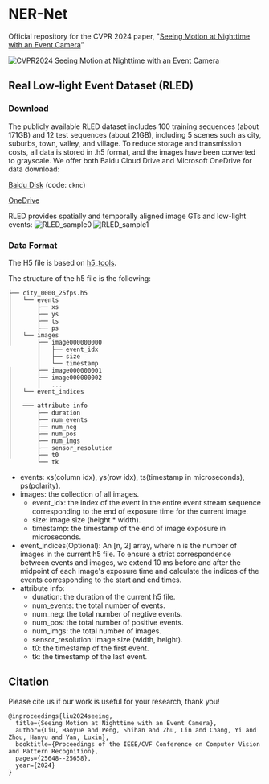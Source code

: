 # NER-Net
Official repository for the CVPR 2024 paper, "[Seeing Motion at Nighttime with an Event Camera](https://openaccess.thecvf.com/content/CVPR2024/papers/Liu_Seeing_Motion_at_Nighttime_with_an_Event_Camera_CVPR_2024_paper.pdf)”

[![CVPR2024 Seeing Motion at Nighttime with an Event Camera](https://i.ytimg.com/vi/zpfTLCF1Kw4/maxresdefault.jpg)](https://youtu.be/zpfTLCF1Kw4 "CVPR2024 Seeing Motion at Nighttime with an Event Camera")

## Real Low-light Event Dataset (RLED)

### Download

The publicly available RLED dataset includes 100 training sequences (about 171GB) and 12 test sequences (about 21GB), including 5 scenes such as city, suburbs, town, valley, and village. To reduce storage and transmission costs, all data is stored in .h5 format, and the images have been converted to grayscale.
We offer both Baidu Cloud Drive and Microsoft OneDrive for data download:

[Baidu Disk](https://pan.baidu.com/share/init?surl=h-iI5H_5DUIc2dQKvGXUkA) (code: `cknc`)

[OneDrive](https://1drv.ms/f/c/33d779a79b43175a/EvwW6jKyq_dOj7aP0IjXqJgBKNdz6yRvE7m0GRA-0ZPpyw?e=yUbQed)

RLED provides spatially and temporally aligned image GTs and low-light events:
![RLED_sample0](samples/RLED_sample_0.gif)
![RLED_sample1](samples/RLED_sample_1.gif)

### Data Format
The H5 file is based on [h5_tools](https://github.com/TimoStoff/events_contrast_maximization/tree/d6241dc90ec4dc2b4cffbb331a2389ff179bf7ab/tools).

The structure of the h5 file is the following:

```
├── city_0000_25fps.h5
│   └── events
│       ├── xs
│       ├── ys
│       ├── ts
│       ├── ps
│   └── images
│       ├── image000000000
        │   ├── event_idx
        │   ├── size
        │   └── timestamp
│       ├── image000000001
│       ├── image000000002
│       │   ...
│   └── event_indices
│
│   ─── attribute info
│       ├── duration
│       ├── num_events
│       ├── num_neg
│       ├── num_pos
│       ├── num_imgs
│       ├── sensor_resolution
│       ├── t0
        └── tk
```

- events: xs(column idx), ys(row idx), ts(timestamp in microseconds), ps(polarity).
- images: the collection of all images.
  - event_idx: the index of the event in the entire event stream sequence corresponding to the end of exposure time for the current image.
  - size: image size (height * width).
  - timestamp: the timestamp of the end of image exposure in microseconds.
- event_indices(Optional): An [n, 2] array, where n is the number of images in the current h5 file. To ensure a strict correspondence between events and images, we extend 10 ms before and after the midpoint of each image's exposure time and calculate the indices of the events corresponding to the start and end times.
- attribute info:
  - duration: the duration of the current h5 file.
  - num_events: the total number of events.
  - num_neg: the total number of negtive events.
  - num_pos: the total number of positive events.
  - num_imgs: the total number of images.
  - sensor_resolution: image size (width, height).
  - t0: the timestamp of the first event.
  - tk: the timestamp of the last event.

## Citation

Please cite us if our work is useful for your research, thank you!

```
@inproceedings{liu2024seeing,
  title={Seeing Motion at Nighttime with an Event Camera},
  author={Liu, Haoyue and Peng, Shihan and Zhu, Lin and Chang, Yi and Zhou, Hanyu and Yan, Luxin},
  booktitle={Proceedings of the IEEE/CVF Conference on Computer Vision and Pattern Recognition},
  pages={25648--25658},
  year={2024}
}
```